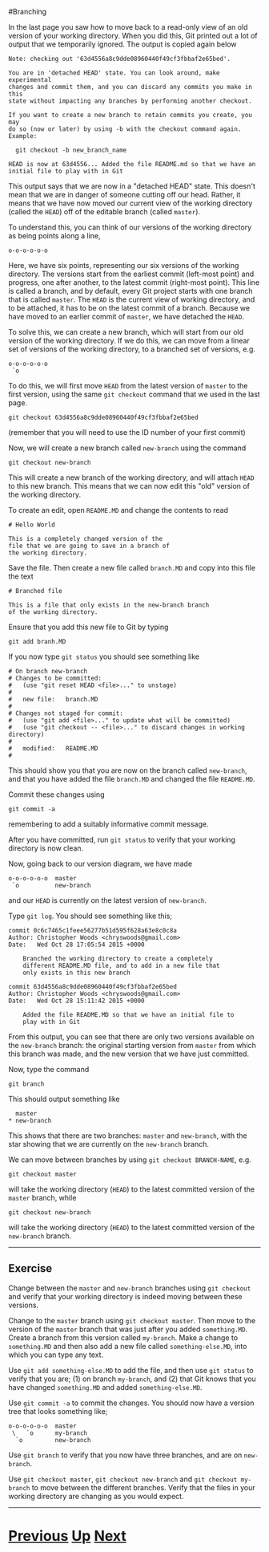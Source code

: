#Branching

In the last page you saw how to move back to a read-only view of an
old version of your working directory. When you did this, Git printed
out a lot of output that we temporarily ignored. The output is copied
again below

```
Note: checking out '63d4556a8c9dde08960440f49cf3fbbaf2e65bed'.

You are in 'detached HEAD' state. You can look around, make experimental
changes and commit them, and you can discard any commits you make in this
state without impacting any branches by performing another checkout.

If you want to create a new branch to retain commits you create, you may
do so (now or later) by using -b with the checkout command again. Example:

  git checkout -b new_branch_name

HEAD is now at 63d4556... Added the file README.md so that we have an initial file to play with in Git
```

This output says that we are now in a "detached HEAD" state. This doesn't
mean that we are in danger of someone cutting off our head. Rather, it means
that we have now moved our current view of the working directory (called the `HEAD`)
off of the editable branch (called `master`).

To understand this, you can think of our versions of the working directory
as being points along a line,

```
o-o-o-o-o-o
```

Here, we have six points, representing our six versions of the working directory.
The versions start from the earliest commit (left-most point) and progress, one
after another, to the latest commit (right-most point). This line is called
a branch, and by default, every Git project starts with one branch that is called
`master`. The `HEAD` is the current view of working directory, and to be attached,
it has to be on the latest commit of a branch. Because we have moved to an earlier
commit of `master`, we have detached the `HEAD`.

To solve this, we can create a new branch, which will start from our old version
of the working directory. If we do this, we can move from a linear set of versions
of the working directory, to a branched set of versions, e.g.

```
o-o-o-o-o-o
 `o
```

To do this, we will first move `HEAD` from the latest version of `master` to
the first version, using the same `git checkout` command that we used in the 
last page.

```
git checkout 63d4556a8c9dde08960440f49cf3fbbaf2e65bed
```

(remember that you will need to use the ID number of your first commit)

Now, we will create a new branch called `new-branch` using the command

```
git checkout new-branch
```

This will create a new branch of the working directory, and will attach
`HEAD` to this new branch. This means that we can now edit this "old" 
version of the working directory.

To create an edit, open `README.MD` and change the contents to read

```
# Hello World

This is a completely changed version of the
file that we are going to save in a branch of
the working directory.
```

Save the file. Then create a new file called `branch.MD` and copy
into this file the text

```
# Branched file

This is a file that only exists in the new-branch branch
of the working directory.
```

Ensure that you add this new file to Git by typing

```
git add branh.MD
```

If you now type `git status` you should see something like

```
# On branch new-branch
# Changes to be committed:
#   (use "git reset HEAD <file>..." to unstage)
#
#	new file:   branch.MD
#
# Changes not staged for commit:
#   (use "git add <file>..." to update what will be committed)
#   (use "git checkout -- <file>..." to discard changes in working directory)
#
#	modified:   README.MD
#
```

This should show you that you are now on the branch called `new-branch`, and
that you have added the file `branch.MD` and changed the file `README.MD`.

Commit these changes using

```
git commit -a
```

remembering to add a suitably informative commit message.

After you have committed, run `git status` to verify that your
working directory is now clean.

Now, going back to our version diagram, we have made

```
o-o-o-o-o-o  master
 `o          new-branch
```

and our `HEAD` is currently on the latest version of `new-branch`.

Type `git log`. You should see something like this;

```
commit 0c6c7465c1feee56277b51d595f628a63e8c0c8a
Author: Christopher Woods <chryswoods@gmail.com>
Date:   Wed Oct 28 17:05:54 2015 +0000

    Branched the working directory to create a completely
    different README.MD file, and to add in a new file that
    only exists in this new branch

commit 63d4556a8c9dde08960440f49cf3fbbaf2e65bed
Author: Christopher Woods <chryswoods@gmail.com>
Date:   Wed Oct 28 15:11:42 2015 +0000

    Added the file README.MD so that we have an initial file to
    play with in Git
```

From this output, you can see that there are only two versions
available on the `new-branch` branch: the original starting version
from `master` from which this branch was made, and the new version
that we have just committed.

Now, type the command

```
git branch
```

This should output something like

```
  master
* new-branch
```

This shows that there are two branches: `master` and `new-branch`, with
the star showing that we are currently on the `new-branch` branch.

We can move between branches by using `git checkout BRANCH-NAME`, e.g.

```
git checkout master
```

will take the working directory (`HEAD`) to the latest committed version of the `master` branch, while

```
git checkout new-branch
```

will take the working directory (`HEAD`) to the latest committed version of the `new-branch` branch.

***

## Exercise

Change between the `master` and `new-branch` branches using `git checkout` and
verify that your working directory is indeed moving between these versions.

Change to the `master` branch using `git checkout master`. Then move to the version
of the `master` branch that was just after you added `something.MD`. Create
a branch from this version called `my-branch`. Make a change to `something.MD` and
then also add a new file called `something-else.MD`, into which you can type any
text.

Use `git add something-else.MD` to add the file, and then use `git status` to 
verify that you are; (1) on branch `my-branch`, and (2) that Git knows that you have
changed `something.MD` and added `something-else.MD`.

Use `git commit -a` to commit the changes. You should now have a version tree
that looks something like;

```
o-o-o-o-o-o  master
 \   `o      my-branch
  `o         new-branch
```

Use `git branch` to verify that you now have three branches, and are on `new-branch`.

Use `git checkout master`, `git checkout new-branch` and `git checkout my-branch`
to move between the different branches. Verify that the files in your working directory
are changing as you would expect.

***

# [Previous](versions.md) [Up](README.md) [Next](github.md)

